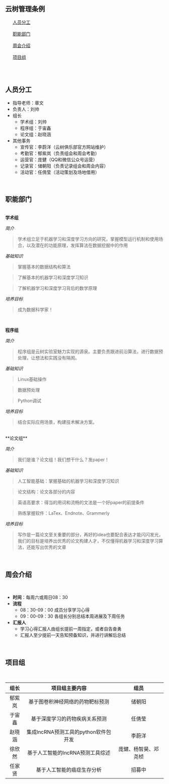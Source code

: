云树管理条例
---

<ol>
<a href="#personnel">人员分工</a><br><br>
<a href="#department">职能部门</a><br><br>
<a href="#weekly report">周会介绍</a><br><br>
<a href="#project">项目组</a><br><br>
</ol>
<a name="personnel" size="5"></a><br>

人员分工
---

 - 指导老师：章文
 - 负责人：刘帅
 - 组长
    - 学术组：刘帅
    - 程序组：于宙鑫    
    - 论文组：赵晓涵
 - 其他事务
    - 宣传官：李蔚洋（云树俱乐部官方网站维护）
    - 考勤官：郁紫岚（负责组会和周会考勤）
    - 运营官：庞健（QQ和微信公众号运营）
    - 记录官：储朝阳（负责记录组会和周会内容）
    - 活动官：任倩莹（活动策划及场地借用）

<br>

职能部门
---
<a name="department"></a><br>
**学术组** 
    
*简介*
        

> 学术组立足于机器学习和深度学习方向的研究，掌握模型运行机制和使用场合，以及潜在的功能原理，发挥算法在数据挖掘中的作用

*基础知识*

>掌握基本的数据结构和算法 

>了解基本的机器学习和深度学习知识

>了解机器学习和深度学习背后的数学原理

*培养目标*
> 成为数据科学家！    
  
<br>

**程序组**

*简介*

> 程序组是云树实验室魅力实现的源泉。主要负责跟进前沿算法，进行数据预处理，让想法和实践没有隔阂。

*基础知识*

>  Linux基础操作

> 数据预处理

> Python调试

*培养目标*

> 结合实际应用场景，构建技术解决方案。

<br>
**论文组**

 *简介*
>我们是谁？论文组！我们想干什么？发paper！

*基础知识*

 > 人工智能基础：掌握基础的机器学习和深度学习知识

 > 论文结构：论文各部分的内容

 > 英语高要求：得当的用词和流畅的文法是一个好paper的前提条件

 > 熟练掌握软件：LaTex、Endnote、Grammerly


*培养目标*

> 写作是一篇论文至关重要的部分，再好的idea也要配合表达才能闪闪发光，我们的目标是培养出优秀的论文构建人才，不仅懂得机器学习和深度学习算法，还能写出优秀的文章

<br>

周会介绍
---
<a name="weekly report"></a><br>

 - **时间**：每周六或周日08：30
 - **流程**
    - 08：30-09：00  成员分享学习心得
    - 09：00-09：30  各组长分别总结本周进展及下周任务
 - **汇报人**
    - 学习心得汇报人由组长提前一周指定，或者自告奋勇
    - 汇报人至少提前一天告知预备知识，并进行讲解后总结
<br>

项目组
---
<a name="project"><font size="5"></font></a><br>

|组长|项目组主要内容|组员|
|:-----:|:-----------:|:----:|
|郁紫岚|基于图卷积神经网络的药物靶标预测|储朝阳|
|于宙鑫|基于深度学习的药物疾病关系预测|任倩莹|
|赵晓涵|集成lncRNA预测工具的python软件包开发|李蔚洋|
|徐欣然|基于人工智能的lncRNA预测工具综述|庞健、杨智昊、邓尧桢|
|任家贤|基于人工智能的癌症生存分析|招募中|
